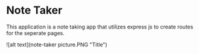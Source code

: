 # Note Taker

This application is a note taking app that utilizes express js to create routes for the seperate pages.

![alt text](note-taker picture.PNG "Title")